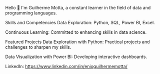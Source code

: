 Hello 👋
 I'm Guilherme Motta, a constant learner in the field of data and programming languages.

Skills and Competencies
Data Exploration:
Python, SQL, Power BI, Excel.

Continuous Learning:
Committed to enhancing skills in data science.

Featured Projects
Data Exploration with Python:
Practical projects and challenges to sharpen my skills.

Data Visualization with Power BI:
Developing interactive dashboards.

LinkedIn: <a href="your-linkedin-link">https://www.linkedin.com/in/enioguilhermemotta/</a>
